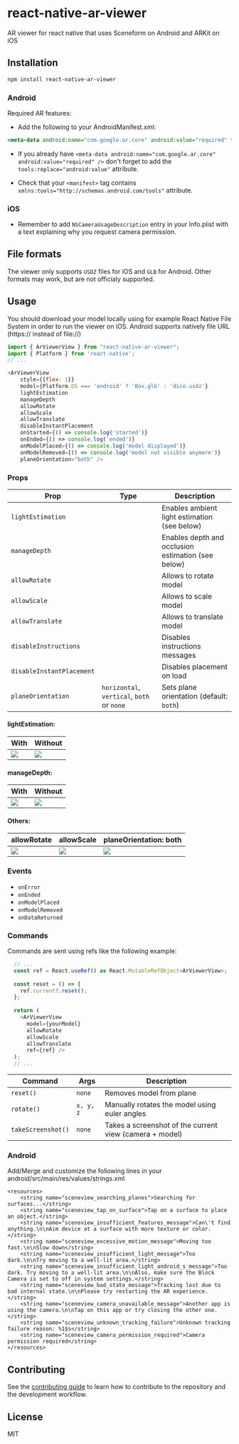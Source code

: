 # react-native-ar-viewer

AR viewer for react native that uses Sceneform on Android and ARKit on iOS

## Installation

```sh
npm install react-native-ar-viewer
```

### Android
Required AR features:

- Add the following to your AndroidManifest.xml:

```xml
<meta-data android:name="com.google.ar.core" android:value="required" tools:replace="android:value" />
```

- If you already have `<meta-data android:name="com.google.ar.core" android:value="required" />` don't forget to add the `tools:replace="android:value"` attribute.

- Check that your `<manifest>` tag contains `xmlns:tools="http://schemas.android.com/tools"` attribute.

### iOS
- Remember to add `NSCameraUsageDescription` entry in your Info.plist with a text explaining why you request camera permission.

## File formats
The viewer only supports `USDZ` files for iOS and `GLB` for Android. Other formats may work, but are not officialy supported.

## Usage

You should download your model locally using for example React Native File System in order to run the viewer on iOS. Android supports natively file URL (https:// instead of file://)

```js
import { ArViewerView } from "react-native-ar-viewer";
import { Platform } from 'react-native';
// ...

<ArViewerView 
    style={{flex: 1}}
    model={Platform.OS === 'android' ? 'Box.glb' : 'dice.usdz'}
    lightEstimation
    manageDepth
    allowRotate
    allowScale
    allowTranslate
    disableInstantPlacement
    onStarted={() => console.log('started')}
    onEnded={() => console.log('ended')}
    onModelPlaced={() => console.log('model displayed')}
    onModelRemoved={() => console.log('model not visible anymore')}
    planeOrientation="both" />
```

### Props

| Prop | Type | Description |
|---|---|---|
| `lightEstimation`|| Enables ambient light estimation (see below) |
| `manageDepth` || Enables depth and occlusion estimation (see below) |
| `allowRotate` || Allows to rotate model |
| `allowScale` || Allows to scale model |
| `allowTranslate` || Allows to translate model |
| `disableInstructions` || Disables instructions messages |
| `disableInstantPlacement` || Disables placement on load |
| `planeOrientation` | `horizontal`, `vertical`, `both` or `none` | Sets plane orientation (default: `both`) |

#### lightEstimation:

| With | Without |
|---|---|
|![](https://raw.githubusercontent.com/riderodd/react-native-ar/main/docs/light.jpg)|![](https://raw.githubusercontent.com/riderodd/react-native-ar/main/docs/no-light.jpg)|

#### manageDepth:

| With | Without |
|---|---|
|![](https://raw.githubusercontent.com/riderodd/react-native-ar/main/docs/depth.jpg)|![](https://raw.githubusercontent.com/riderodd/react-native-ar/main/docs/no-depth.jpg)|

#### Others:

| allowRotate | allowScale | planeOrientation: both |
|---|---|---|
|![](https://raw.githubusercontent.com/riderodd/react-native-ar/main/docs/rotate.gif)|![](https://raw.githubusercontent.com/riderodd/react-native-ar/main/docs/scale.gif)|![](https://raw.githubusercontent.com/riderodd/react-native-ar/main/docs/planeOrientation.gif)|

### Events

- `onError`
- `onEnded`
- `onModelPlaced`
- `onModelRemoved`
- `onDataReturned`

### Commands

Commands are sent using refs like the following example:

```js
  // ...
  const ref = React.useRef() as React.MutableRefObject<ArViewerView>;
  
  const reset = () => {
    ref.current?.reset();
  };
  
  return (
    <ArViewerView
      model={yourModel}
      allowRotate
      allowScale
      allowTranslate
      ref={ref} />
  );
  // ...
```

| Command | Args | Description |
|---|---|---|
| `reset()` | `none` | Removes model from plane |
| `rotate()` | `x, y, z` | Manually rotates the model using euler angles |
| `takeScreenshot()` | `none` | Takes a screenshot of the current view (camera + model) |

### Android
Add/Merge and customize the following lines in your android/src/main/res/values/strings.xml
```
<resources>
    <string name="sceneview_searching_planes">Searching for surfaces...</string>
    <string name="sceneview_tap_on_surface">Tap on a surface to place an object.</string>
    <string name="sceneview_insufficient_features_message">Can\'t find anything.\n\nAim device at a surface with more texture or color.</string>
    <string name="sceneview_excessive_motion_message">Moving too fast.\n\nSlow down</string>
    <string name="sceneview_insufficient_light_message">Too dark.\n\nTry moving to a well-lit area.</string>
    <string name="sceneview_insufficient_light_android_s_message">Too dark. Try moving to a well-lit area.\n\nAlso, make sure the Block Camera is set to off in system settings.</string>
    <string name="sceneview_bad_state_message">Tracking lost due to bad internal state.\n\nPlease try restarting the AR experience.</string>
    <string name="sceneview_camera_unavailable_message">Another app is using the camera.\n\nTap on this app or try closing the other one.</string>
    <string name="sceneview_unknown_tracking_failure">Unknown tracking failure reason: %1$s</string>
    <string name="sceneview_camera_permission_required">Camera permission required</string>
</resources>
```


## Contributing

See the [contributing guide](CONTRIBUTING.md) to learn how to contribute to the repository and the development workflow.

## License

MIT
